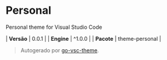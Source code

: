 # Personal

Personal theme for Visual Studio Code

| **Versão** | 0.0.1 |
| **Engine** | ^1.0.0 |
| **Pacote** | theme-personal |

> Autogerado por [go-vsc-theme](https://github.com/natalbu/go-vsc-theme).
